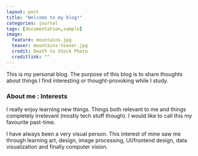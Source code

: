 ```yaml
---
layout: post
title: "Welcome to my blog!"
categories: journal
tags: [documentation,sample]
image:
  feature: mountains.jpg
  teaser: mountains-teaser.jpg
  credit: Death to Stock Photo
  creditlink: ""
---
```


This is my personal blog. The purpose of this blog is to share thoughts about things I find interesting or thought-provoking while I study.

### About me : Interests

I really enjoy learning new things. Things both relevant to me and things completely irrelevant (mostly tech stuff though). I would like to call this my favourite past-time.



I have always been a very visual person. This interest of mine saw me through learning art, design, image processing, UI/frontend design, data visualization and finally computer vision. 


